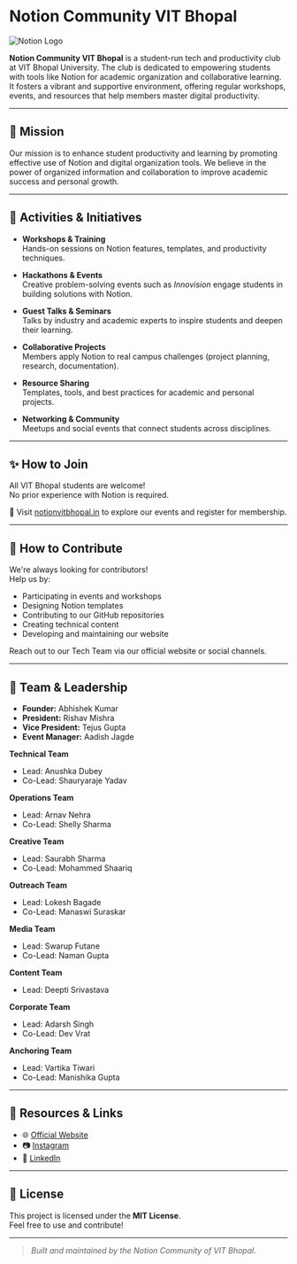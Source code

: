 # Notion Community VIT Bhopal

![Notion Logo](https://www.notionvitbhopal.in/_next/image?url=%2Flogo.png&w=640&q=75)

**Notion Community VIT Bhopal** is a student-run tech and productivity club at VIT Bhopal University. The club is dedicated to empowering students with tools like Notion for academic organization and collaborative learning. It fosters a vibrant and supportive environment, offering regular workshops, events, and resources that help members master digital productivity.

---

## 🎯 Mission

Our mission is to enhance student productivity and learning by promoting effective use of Notion and digital organization tools. We believe in the power of organized information and collaboration to improve academic success and personal growth.

---

## 🚀 Activities & Initiatives

- **Workshops & Training**  
  Hands-on sessions on Notion features, templates, and productivity techniques.

- **Hackathons & Events**  
  Creative problem-solving events such as *Innovision* engage students in building solutions with Notion.

- **Guest Talks & Seminars**  
  Talks by industry and academic experts to inspire students and deepen their learning.

- **Collaborative Projects**  
  Members apply Notion to real campus challenges (project planning, research, documentation).

- **Resource Sharing**  
  Templates, tools, and best practices for academic and personal projects.

- **Networking & Community**  
  Meetups and social events that connect students across disciplines.

---

## ✨ How to Join

All VIT Bhopal students are welcome!  
No prior experience with Notion is required.

📌 Visit [notionvitbhopal.in](https://www.notionvitbhopal.in) to explore our events and register for membership.

---

## 🤝 How to Contribute

We're always looking for contributors!  
Help us by:

- Participating in events and workshops
- Designing Notion templates
- Contributing to our GitHub repositories
- Creating technical content
- Developing and maintaining our website

Reach out to our Tech Team via our official website or social channels.

---

## 👥 Team & Leadership

- **Founder:** Abhishek Kumar  
- **President:** Rishav Mishra  
- **Vice President:** Tejus Gupta  
- **Event Manager:** Aadish Jagde  

**Technical Team**  
- Lead: Anushka Dubey  
- Co-Lead: Shauryaraje Yadav  

**Operations Team**  
- Lead: Arnav Nehra  
- Co-Lead: Shelly Sharma  

**Creative Team**  
- Lead: Saurabh Sharma  
- Co-Lead: Mohammed Shaariq  

**Outreach Team**  
- Lead: Lokesh Bagade  
- Co-Lead: Manaswi Suraskar  

**Media Team**  
- Lead: Swarup Futane  
- Co-Lead: Naman Gupta  

**Content Team**  
- Lead: Deepti Srivastava  

**Corporate Team**  
- Lead: Adarsh Singh  
- Co-Lead: Dev Vrat  

**Anchoring Team**  
- Lead: Vartika Tiwari  
- Co-Lead: Manishika Gupta  

---

## 🔗 Resources & Links

- 🌐 [Official Website](https://www.notionvitbhopal.in)
- 📷 [Instagram](https://www.instagram.com/notion.vit)
- 💼 [LinkedIn](https://www.linkedin.com/company/notion_vit)

---

## 📝 License

This project is licensed under the **MIT License**.  
Feel free to use and contribute!

---

> *Built and maintained by the Notion Community of VIT Bhopal.*

